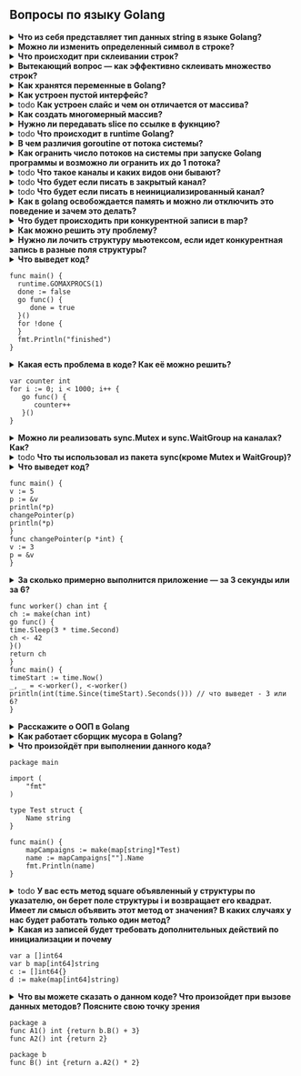 ## Вопросы по языку Golang

<details>
<summary> <b>Что из себя представляет тип данных string в языке Golang?</b> </summary>
Массив байт
</details> 

<details>
<summary> <b>Можно ли изменить определенный символ в строке?</b> </summary>
Нет, один символ изменить нельзя
</details>  

<details>
<summary> <b>Что происходит при склеивании строк?</b> </summary>
Создание новой строки  
</details>  

<details>
<summary> <b>Вытекающий вопрос — как эффективно склеивать множество строк?</b> </summary>
String.builder  
bytes.buffer + fmt.fprintf  
strconv.appendint  
</details>  

<details>
<summary><b>Как хранятся переменные в Golang?</b></summary>
Переменная представляет именованный участок в памяти, который может хранить некоторое значение
</details>  

<details>
<summary><b>Как устроен пустой интерфейс?</b></summary>
Пустой интерфейсный тип не описывает методы. У него нет правил. И поэтому любой объект удовлетворяет пустому интерфейсу.  
По сути, пустой интерфейсный тип interface{} — своего рода джокер. Если вы встретили его в объявлении (переменной, параметра функции или поля структуры), то можете использовать объект любого типа.  
</details>  

<details>
<summary>todo <b>Как устроен слайс и чем он отличается от массива?</b></summary>
todo
</details>  

<details>
<summary><b>Как создать многомерный массив?</b></summary>
riptutorial.com/go/example/7303/multidimensional-array
</details> 

<details>
<summary><b>Нужно ли передавать slice по ссылке в фукнцию?</b></summary>
Не обязательно, если слайс не расширяешь и не меняешь указатель
</details> 

<details>
<summary>todo <b>Что происходит в runtime Golang?</b></summary>
todo
</details> 

<details>
<summary><b>В чем различия goroutine от потока системы?</b></summary>
Рутина более легковесна, системный поток может содержать тысячи рутин
</details> 

<details>
<summary><b>Как огранить число потоков на системы при запуске Golang программы и возможно ли огранить их до 1 потока?</b></summary>
С помощью установки значения переменной gomaxproc
</details> 

<details>
<summary>todo <b>Что такое каналы и каких видов они бывают?</b></summary>
todo
</details> 

<details>
<summary>todo <b>Что будет если писать в закрытый канал?</b></summary>
todo
</details> 

<details>
<summary>todo <b>Что будет если писать в неинициализированный канал?</b></summary>
todo
</details> 

<details>
<summary><b>Как в golang освобождается память и можно ли отключить это поведение и зачем это делать?</b></summary>
Есть GC, автоматическую очистку можно отключить и вызывать очистку вручную
</details> 

<details>
<summary><b>Что будет происходить при конкурентной записи в map?</b> </summary>
Ситуация гонки/паника 
</details>  

<details>
<summary><b>Как можно решить эту проблему?</b> </summary>
Конкурентность/параллелизм  
С помощью синхронизации доступа к объекту  
</details>  

<details>
<summary><b>Нужно ли лочить структуру мьютексом, если идет конкурентная запись в разные поля структуры?</b> </summary>
Если есть гарантия, что в одно поле структуры одновременно записывает данные не более одного процесса  
</details>  


<details>
<summary><b>Что выведет код?</b>  
  
 ```
func main() {
   runtime.GOMAXPROCS(1)  
   done := false  
   go func() {  
      done = true  
   }()  
   for !done {  
   }  
   fmt.Println("finished")  
}  
```
</summary>
<details>
<summary><b>Как можно изменить этот код, чтобы был вывод “finished”?</b>  </summary>
Можно, например, усыпить главную рутину, чтобы активировалась та, что должна была сменить значение параметра done и тем самым отобразит в консоли finished
</details>  
</details>  


<details>
<summary><b>Какая есть проблема в коде?   
Как её можно решить?</b>
  
```
var counter int
for i := 0; i < 1000; i++ {
   go func() {
      counter++
   }()
}
```  
  </summary>
С помощью пакета sync (mutex/waitgroup)
<details> <summary> А как её можно бы было решить, если бы в языке не было пакета sync? </summary> С помощью каналов или атомарного счётчика (который сейчас содержится в пакете sync) </details>   
</details>  

<details>
<summary><b>Можно ли реализовать sync.Mutex и sync.WaitGroup на каналах? Как?</b></summary>
Да, можно, с помощью пакета sync (mutex/waitgroup)  

```
package main
import (
	"fmt"
	"time"
)

func main() {
	c := make(chan bool)
	m := make(map[int]int)
	for i := 0; i < 10; i++ {
		go changeMap(c, i, m)
	}
	c <- true
	time.Sleep(2* time.Second)
	fmt.Println("map value", m)
}

func changeMap(n chan bool, i int, m map[int]int) {
	_ = <-n
	fmt.Printf("inside changeMap where i=%d \n", i)
	m[i] = i
	n <- true
}
```
</details>   

<details>
<summary>todo <b>Что ты использовал из пакета sync(кроме Mutex и WaitGroup)?</b></summary>
Атомарный счётчик 
todo - Добавить, что там еще есть
</details>  

<details>
<summary><b>Что выведет код?</b>

```
func main() {
v := 5
p := &v
println(*p)
changePointer(p)
println(*p)
}
func changePointer(p *int) {
v := 3
p = &v
}  
```  
  </summary>
  <details>
    <summary><b>Почему? Как нужно изменить функцию changePointer, чтобы вывело 5 и 3 (в оригинальной версии выводится 5 и 5)?</b>
    </summary>
  Потому что мы в другой области видимости создаём переменную и подменяем не значение, а ссылку, что хранится в p, когда же функция отрабатывает в основной области видимости переменная хранит старую ссылку
  </details> 
</details>  

<details>
<summary><b>За сколько примерно выполнится приложение — за 3 секунды или за 6?</b>
  
```
func worker() chan int {
ch := make(chan int)
go func() {
time.Sleep(3 * time.Second)
ch <- 42
}()
return ch
}
func main() {
timeStart := time.Now()
_, _ = <-worker(), <-worker()
println(int(time.Since(timeStart).Seconds())) // что выведет - 3 или 6?
}
```  
</summary>
<details> <summary> Что нужно изменить, чтобы код работал за 3 секунды? </summary> Добавить инициализацию воркеров, а потом ждать ответов из них </details>   
</details>  

<details>
<summary><b>Расскажите о ООП в Golang</b></summary>
todo
</details> 

<details>
<summary><b>Как работает сборщик мусора в Golang?</b></summary>
Очистка областей памяти, на которые ссылались переменные, что больше не используются
</details> 

<details>
<summary><b>Что произойдёт при выполнении данного кода?</b>
  
```
package main

import (
	"fmt"
)

type Test struct {
	Name string
}

func main() { 
	mapCampaigns := make(map[string]*Test)
	name := mapCampaigns[""].Name
	fmt.Println(name)
}
```  
</summary>
<details> <summary><b>Что нужно сделать, чтобы избежать паники?</b></summary> Получать два параметра при получении значении из мапы и явно обрабатывать ключ существования элемента </details>   
</details>  

<details>
<summary>todo <b>У вас есть метод square объявленный у структуры по указателю, он берет поле структуры i и возвращает его квадрат.  
Имеет ли смысл объявить этот метод от значения?  
В каких случаях у нас будет работать только один метод?</b></summary>
todo 
</details>  

<details>
<summary><b>Какая из записей будет требовать дополнительных действий по инициализации и почему</b>  

```
var a []int64  
var b map[int64]string  
c := []int64{}  
d := make(map[int64]string)
```  

</summary>
Для переменной b необходимо провести инициализацию, потому что значением не инициализированной карты - nil, но в отличии от функции append для слайса, в которой под капотом происходит инициализация, для мапы такого механизма нет 
</details>  

<details>
<summary><b>Что вы можете сказать о данном коде? Что произойдет при вызове данных методов? Поясните свою точку зрения</b>  

```
package a
func A1() int {return b.B() + 3}  
func A2() int {return 2}  

package b
func B() int {return a.A2() * 2}  
```  

</summary>
Код не будет скомпилирован, так как тут есть цикличная зависимость
</details>  
